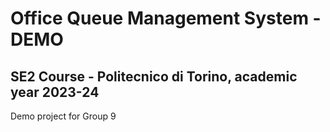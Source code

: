 # Office Queue Management System - DEMO
## SE2 Course - Politecnico di Torino, academic year 2023-24
Demo project for Group 9
